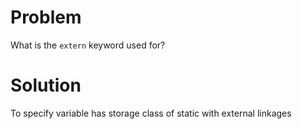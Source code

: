 # Problem
What is the `extern` keyword used for?
# Solution
To specify variable has storage class of static with external linkages
